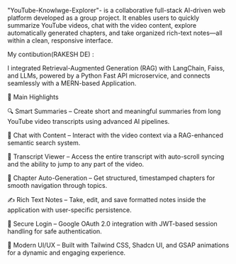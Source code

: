 "YouTube-Knowlwge-Explorer"- is a collaborative full-stack AI-driven web platform developed as a group project.
It enables users to quickly summarize YouTube videos, chat with the video content, explore automatically generated chapters,
and take organized rich-text notes—all within a clean, responsive interface.

My contibution(RAKESH DE) :

I integrated Retrieval-Augmented Generation (RAG) with LangChain, Faiss, and LLMs, powered by a Python Fast API microservice,
and connects seamlessly with a MERN-based Application.



🚀 Main Highlights

🔍 Smart Summaries – Create short and meaningful summaries from long YouTube video transcripts using advanced AI pipelines.

💬 Chat with Content – Interact with the video context via a RAG-enhanced semantic search system.

📄 Transcript Viewer – Access the entire transcript with auto-scroll syncing and the ability to jump to any part of the video.

🧩 Chapter Auto-Generation – Get structured, timestamped chapters for smooth navigation through topics.

✍️ Rich Text Notes – Take, edit, and save formatted notes inside the application with user-specific persistence.

🔐 Secure Login – Google OAuth 2.0 integration with JWT-based session handling for safe authentication.

🌈 Modern UI/UX – Built with Tailwind CSS, Shadcn UI, and GSAP animations for a dynamic and engaging experience.
